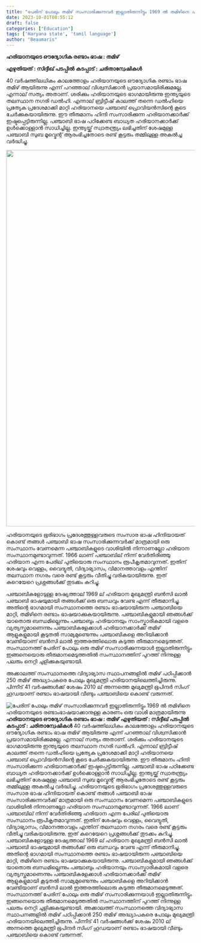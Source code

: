 ```yaml
---
title: "പേരിന് പോലും തമിഴ് സംസാരിക്കുന്നവർ ഇല്ലാതിരുന്നിട്ടും 1969 ൽ തമിഴിനെ ഹരിയാനയുടെ രണ്ടാംഭാഷയാക്കാനുള്ള കാരണം ഒരു വാശി മാത്രമായിരുന്നു"
date: 2023-10-01T08:55:12
draft: false
categories: ["Education"]
tags: ['Haryana state', 'tamil language']
author: "Beaumaris"
---
```


<strong>ഹരിയാനയുടെ ഔദ്യോഗിക രണ്ടാം ഭാഷ : തമിഴ്</strong>

<strong>എഴുതിയത് : സിദ്ദീഖ് പടപ്പിൽ</strong>
<strong>കടപ്പാട് : ചരിതാന്വേഷികൾ</strong>

40 വർഷത്തിലധികം കാലത്തോളം ഹരിയാനയുടെ ഔദ്യോഗിക രണ്ടാം ഭാഷ തമിഴ് ആയിരുന്നു എന്ന് പറഞ്ഞാല് വിശ്വസിക്കാൻ പ്രയാസമായിരിക്കുമല്ലേ. എന്നാല് സത്യം അതാണ്.
ശരിക്കും ഹരിയാനയുടെ ഭാഗമായിരുന്നു ഇന്ത്യയുടെ തലസ്ഥാന നഗരി ഡൽഹി. എന്നാല് ബ്രിട്ടീഷ് കാലത്ത് തന്നെ ഡൽഹിയെ പ്രത്യേക പ്രദേശമാക്കി മാറ്റി ഹരിയാനയെ പഞ്ചാബ് പ്രൊവിയൻസിന്റെ കൂടെ ചേർക്കുകയായിരുന്നു. ഈ തീരുമാനം ഹിന്ദി സംസാരിക്കുന്ന ഹരിയാനക്കാർക്ക് ഇഷ്ടപ്പെട്ടിരുന്നില്ല. പഞ്ചാബി ഭാഷ പഠിക്കേണ്ട ബാധ്യത ഹരിയാനക്കാർക്ക് ഉൾക്കൊള്ളാൻ സാധിച്ചില്ല. ഇന്ത്യയ്ക്ക് സ്വാതന്ത്ര്യം ലഭിച്ചതിന് ശേഷമുള്ള പഞ്ചാബി സുബ മൂവ്മെന്റ് ആരംഭിച്ചതോടെ രണ്ട് കൂട്ടരും തമ്മിലുള്ള അകൽച്ച വർദ്ധിച്ചു.

<img class="size-full wp-image-422993" src="https://cdn.boolokam.com/articles/2023/10/wwfgg.jpg" alt="" width="1000" height="1005" />

ഹരിയാനയുടെ ഭൂരിഭാഗം പ്രദേശത്തുള്ളവരുടെ സംസാര ഭാഷ ഹിന്ദിയായത് കൊണ്ട് തങ്ങൾ പഞ്ചാബി ഭാഷ സംസാരിക്കുന്നവർക്ക് മാത്രമായി ഒരു സംസ്ഥാനം വേണമെന്ന പഞ്ചാബികളുടെ വാശിയിൽ നിന്നാണല്ലോ ഹരിയാന സംസ്ഥാനമുണ്ടാവുന്നത്. 1966 ലാണ് പഞ്ചാബില് നിന്ന് വേർതിരിഞ്ഞു ഹരിയാന എന്ന പേരില് പുതിയൊരു സംസ്ഥാനം രൂപീകൃതമാവുന്നത്. ഇതിന് ശേഷവും വെള്ളം, വൈദ്യുതി, വിദ്യാഭ്യാസം, വിമാനത്താവളം എന്തിന് തലസ്ഥാന നഗരം വരെ രണ്ട് കൂട്ടരും വീതിച്ചു വരികയായിരുന്നു. ഇത് കുറെയേറെ പ്രശ്നങ്ങൾക്ക് തുടക്കം കുറിച്ചു.

പഞ്ചാബികളോടുള്ള ദേഷ്യത്താല് 1969 ല് ഹരിയാന മുഖ്യമന്ത്രി ബൻസി ലാൽ പഞ്ചാബി ഭാഷയുമായി തങ്ങൾക്ക് ഒരു ബന്ധവും വേണ്ട എന്ന് തീരുമാനിച്ചു. അതിന്റെ ഭാഗമായി സംസ്ഥാനത്തെ രണ്ടാം ഭാഷയായിരുന്ന പഞ്ചാബിയെ മാറ്റി, തമിഴിനെ രണ്ടാം ഭാഷയാക്കുകയായിരുന്നു. പഞ്ചാബികളുമായി ഞങ്ങൾക്ക് യാതൊരു ബന്ധമില്ലെന്നും പഞ്ചാബും ഹരിയാനയും സാംസ്കാരികമായി വളരെ വ്യത്യസ്തമാണെന്നും പഞ്ചാബികളേക്കാൾ ഹരിയാനക്കാർക്ക് തമിഴ് ആളുകളുമായി കൂടുതൽ സാമ്യമുണ്ടെന്നും പഞ്ചാബികളെ അറിയിക്കാൻ വേണ്ടിയാണ് ബൻസി ലാൽ ഇത്തരത്തിലൊരു കടുത്ത തീരുമാനമെടുത്തത്. സംസ്ഥാനത്ത് പേരിന് പോലും ഒരു തമിഴ് സംസാരിക്കുന്നയാൾ ഇല്ലാതിരുന്നിട്ടും ഇങ്ങനെയൊരു തീരുമാനമെടുത്തതിൽ സംസ്ഥാനത്തിന് പുറത്ത് നിന്നുള്ള പലരും നെറ്റി ചുളിക്കുകയുണ്ടായി.

അക്കാലത്ത് സംസ്ഥാനത്തെ വിദ്യാഭ്യാസ സ്ഥാപനങ്ങളിൽ തമിഴ് പഠിപ്പിക്കാൻ 250 തമിഴ് അദ്ധ്യാപകരെ പോലും മുഖ്യമന്ത്രി ഹരിയാനയിലെത്തിച്ചിരുന്നു. പിന്നീട് 41 വർഷങ്ങൾക്ക് ശേഷം 2010 ല് അന്നത്തെ മുഖ്യമന്ത്രി ഭൂപിന്ദർ സിംഗ് ഹൂഡയാണ് രണ്ടാം ഭാഷയായി വീണ്ടും പഞ്ചാബിയെ കൊണ്ട് വരുന്നത്.


![പേരിന് പോലും തമിഴ് സംസാരിക്കുന്നവർ ഇല്ലാതിരുന്നിട്ടും 1969 ൽ തമിഴിനെ ഹരിയാനയുടെ രണ്ടാംഭാഷയാക്കാനുള്ള കാരണം ഒരു വാശി മാത്രമായിരുന്നു](https://cdn.boolokam.com/articles/2023/10/wwfgg.jpg)**ഹരിയാനയുടെ ഔദ്യോഗിക രണ്ടാം ഭാഷ : തമിഴ്** **എഴുതിയത് : സിദ്ദീഖ് പടപ്പിൽ** **കടപ്പാട് : ചരിതാന്വേഷികൾ** 40 വർഷത്തിലധികം കാലത്തോളം ഹരിയാനയുടെ ഔദ്യോഗിക രണ്ടാം ഭാഷ തമിഴ് ആയിരുന്നു എന്ന് പറഞ്ഞാല് വിശ്വസിക്കാൻ പ്രയാസമായിരിക്കുമല്ലേ. എന്നാല് സത്യം അതാണ്. ശരിക്കും ഹരിയാനയുടെ ഭാഗമായിരുന്നു ഇന്ത്യയുടെ തലസ്ഥാന നഗരി ഡൽഹി. എന്നാല് ബ്രിട്ടീഷ് കാലത്ത് തന്നെ ഡൽഹിയെ പ്രത്യേക പ്രദേശമാക്കി മാറ്റി ഹരിയാനയെ പഞ്ചാബ് പ്രൊവിയൻസിന്റെ കൂടെ ചേർക്കുകയായിരുന്നു. ഈ തീരുമാനം ഹിന്ദി സംസാരിക്കുന്ന ഹരിയാനക്കാർക്ക് ഇഷ്ടപ്പെട്ടിരുന്നില്ല. പഞ്ചാബി ഭാഷ പഠിക്കേണ്ട ബാധ്യത ഹരിയാനക്കാർക്ക് ഉൾക്കൊള്ളാൻ സാധിച്ചില്ല. ഇന്ത്യയ്ക്ക് സ്വാതന്ത്ര്യം ലഭിച്ചതിന് ശേഷമുള്ള പഞ്ചാബി സുബ മൂവ്മെന്റ് ആരംഭിച്ചതോടെ രണ്ട് കൂട്ടരും തമ്മിലുള്ള അകൽച്ച വർദ്ധിച്ചു. ഹരിയാനയുടെ ഭൂരിഭാഗം പ്രദേശത്തുള്ളവരുടെ സംസാര ഭാഷ ഹിന്ദിയായത് കൊണ്ട് തങ്ങൾ പഞ്ചാബി ഭാഷ സംസാരിക്കുന്നവർക്ക് മാത്രമായി ഒരു സംസ്ഥാനം വേണമെന്ന പഞ്ചാബികളുടെ വാശിയിൽ നിന്നാണല്ലോ ഹരിയാന സംസ്ഥാനമുണ്ടാവുന്നത്. 1966 ലാണ് പഞ്ചാബില് നിന്ന് വേർതിരിഞ്ഞു ഹരിയാന എന്ന പേരില് പുതിയൊരു സംസ്ഥാനം രൂപീകൃതമാവുന്നത്. ഇതിന് ശേഷവും വെള്ളം, വൈദ്യുതി, വിദ്യാഭ്യാസം, വിമാനത്താവളം എന്തിന് തലസ്ഥാന നഗരം വരെ രണ്ട് കൂട്ടരും വീതിച്ചു വരികയായിരുന്നു. ഇത് കുറെയേറെ പ്രശ്നങ്ങൾക്ക് തുടക്കം കുറിച്ചു. പഞ്ചാബികളോടുള്ള ദേഷ്യത്താല് 1969 ല് ഹരിയാന മുഖ്യമന്ത്രി ബൻസി ലാൽ പഞ്ചാബി ഭാഷയുമായി തങ്ങൾക്ക് ഒരു ബന്ധവും വേണ്ട എന്ന് തീരുമാനിച്ചു. അതിന്റെ ഭാഗമായി സംസ്ഥാനത്തെ രണ്ടാം ഭാഷയായിരുന്ന പഞ്ചാബിയെ മാറ്റി, തമിഴിനെ രണ്ടാം ഭാഷയാക്കുകയായിരുന്നു. പഞ്ചാബികളുമായി ഞങ്ങൾക്ക് യാതൊരു ബന്ധമില്ലെന്നും പഞ്ചാബും ഹരിയാനയും സാംസ്കാരികമായി വളരെ വ്യത്യസ്തമാണെന്നും പഞ്ചാബികളേക്കാൾ ഹരിയാനക്കാർക്ക് തമിഴ് ആളുകളുമായി കൂടുതൽ സാമ്യമുണ്ടെന്നും പഞ്ചാബികളെ അറിയിക്കാൻ വേണ്ടിയാണ് ബൻസി ലാൽ ഇത്തരത്തിലൊരു കടുത്ത തീരുമാനമെടുത്തത്. സംസ്ഥാനത്ത് പേരിന് പോലും ഒരു തമിഴ് സംസാരിക്കുന്നയാൾ ഇല്ലാതിരുന്നിട്ടും ഇങ്ങനെയൊരു തീരുമാനമെടുത്തതിൽ സംസ്ഥാനത്തിന് പുറത്ത് നിന്നുള്ള പലരും നെറ്റി ചുളിക്കുകയുണ്ടായി. അക്കാലത്ത് സംസ്ഥാനത്തെ വിദ്യാഭ്യാസ സ്ഥാപനങ്ങളിൽ തമിഴ് പഠിപ്പിക്കാൻ 250 തമിഴ് അദ്ധ്യാപകരെ പോലും മുഖ്യമന്ത്രി ഹരിയാനയിലെത്തിച്ചിരുന്നു. പിന്നീട് 41 വർഷങ്ങൾക്ക് ശേഷം 2010 ല് അന്നത്തെ മുഖ്യമന്ത്രി ഭൂപിന്ദർ സിംഗ് ഹൂഡയാണ് രണ്ടാം ഭാഷയായി വീണ്ടും പഞ്ചാബിയെ കൊണ്ട് വരുന്നത്.
